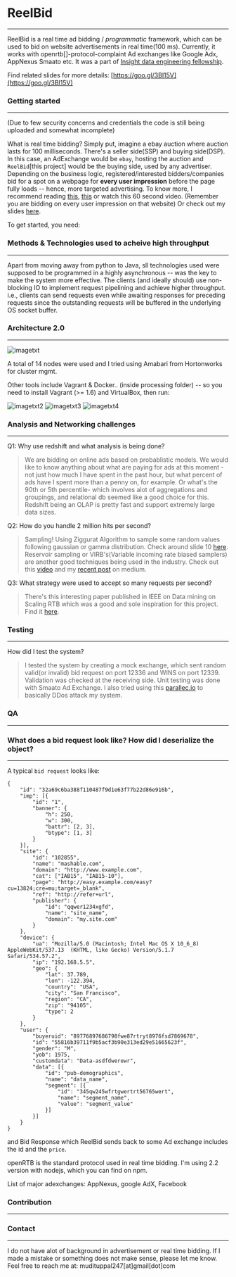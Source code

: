 # ReelBid
---

ReelBid is a real time ad bidding / *programmatic* framework, which can be used to bid on website advertisements in real time(100 ms). Currently, it works with openrtb[]-protocol-complaint Ad exchanges like Google Adx, AppNexus Smaato etc. 
It was a part of [Insight data engineering fellowship](http://insightdatascience.com/).

Find related slides for more details: [https://goo.gl/3Bl15V](https://goo.gl/3Bl15V)

### Getting started
---

(Due to few security concerns and credentials the code is still being uploaded and somewhat incomplete)

What is real time bidding? Simply put, imagine a ebay auction where auction lasts for 100 milliseconds. There's a seller side(SSP) and buying side(DSP). In this case, an AdExchange would be `ebay`, hosting the auction and `ReelBid`[this project] would be the buying side, used by any advertiser. Depending on the business logic, registered/interested bidders/companies bid for a spot on a webpage for **every user impression** before the page fully loads -- hence, more targeted advertising. To know more, I recommend reading [this](https://www.youtube.com/watch?v=NoGgLxky1FE), [this](https://www.youtube.com/watch?v=rTg9l4d8MU4) or watch this 60 second video. (Remember you are bidding on every user impression on that website)
Or check out my slides [here](https://goo.gl/3Bl15V). 

To get started, you need:





### Methods & Technologies used to acheive high throughput
---

Apart from moving away from python to Java, sll technologies used were supposed to be programmed in a highly asynchronous -- was the key to make the system more effective. The clients (and ideally should) use non-blocking IO to implement request pipelining and achieve higher throughput. i.e., clients can send requests even while awaiting responses for preceding requests since the outstanding requests will be buffered in the underlying OS socket buffer.


### Architecture 2.0
---

![imagetxt](https://github.com/modqhx/reelBid/blob/master/frontend/images/Arch2.png)

A total of 14 nodes were used and I tried using Amabari from Hortonworks for cluster mgmt. 

Other tools include Vagrant & Docker.. (inside processing folder) -- so you need to install Vagrant (>= 1.6) and VirtualBox, then run:

![imagetxt2](https://github.com/modqhx/reelBid/blob/master/frontend/images/frontend_form.png)
![imagetxt3](https://github.com/modqhx/reelBid/blob/master/frontend/images/dashbrd1.png)
![imagetxt4](https://github.com/modqhx/reelBid/blob/master/frontend/images/bids.png)




### Analysis and Networking challenges
---

Q1: Why use redshift and what analysis is being done? 

> We are bidding on online ads based on probablistic models. We would like to know anything about what are paying for ads at this moment -not just how much I have spent in the past hour, but what percent of ads have I spent more than a penny on, for example. Or what's the 90th or 5th percentile- which involves alot of aggregations and groupings, and relational db seemed like a good choice for this. Redshift being an OLAP is pretty fast and support extremely large data sizes. 

Q2: How do you handle 2 million hits per second? 

> Sampling! Using Ziggurat Algorithm to sample some random values following gaussian or gamma distribution. Check around slide 10 [here](https://goo.gl/3Bl15V). Reservoir sampling or VIRB's(Variable incoming rate biased samplers) are another good techniques being used in the industry. Check out this [video](https://www.youtube.com/watch?v=s_Za9GlD0ek) and my [recent post](https://medium.com/@muppal) on medium.  

Q3: What strategy were used to accept so many requests per second? 

> There's this interesting paper published in IEEE on Data mining on Scaling RTB which was a good and sole inspiration for this project. Find it [here](http://ieeexplore.ieee.org/xpl/login.jsp?tp=&arnumber=7373421&url=http%3A%2F%2Fieeexplore.ieee.org%2Fxpls%2Fabs_all.jsp%3Farnumber%3D7373421).  



### Testing
---

How did I test the system? 
> I tested the system by creating a mock exchange, which sent random valid(or invalid) bid request on port 12336 and WINS on port 12339. Validation was checked at the receiving side. 
> Unit testing was done with Smaato Ad Exchange. 
> I also tried using this [parallec.io](https://github.com/eBay/parallec) to basically DDos attack my system. 


### QA
---


### What does a bid request look like? How did I deserialize the object?
---

A typical `bid request` looks like: 

```
{
	"id": "32a69c6ba388f110487f9d1e63f77b22d86e916b",
	"imp": [{
		"id": "1",
		"banner": {
			"h": 250,
			"w": 300,
			"battr": [2, 3],
			"btype": [1, 3]
		}
	}],
	"site": {
		"id": "102855",
		"name": "mashable.com",
		"domain": "http://www.example.com",
		"cat": ["IAB15", "IAB15-10"],
		"page": "http://easy.example.com/easy?cu=13824;cre=mu;target=_blank",
		"ref": "http://refer+url",
		"publisher": {
			"id": "qqwer1234xgfd",
			"name": "site_name",
			"domain": "my.site.com"
		}
	},
	"device": {
		"ua": "Mozilla/5.0 (Macintosh; Intel Mac OS X 10_6_8) AppleWebKit/537.13  (KHTML, like Gecko) Version/5.1.7 Safari/534.57.2",
		"ip": "192.168.5.5",
		"geo": {
			"lat": 37.789,
			"lon": -122.394,
			"country": "USA",
			"city": "San Francisco",
			"region": "CA",
			"zip": "94105",
			"type": 2
		}
	},
	"user": {
		"buyeruid": "89776897686798fwe87rtryt8976fsd7869678",
		"id": "55816b39711f9b5acf3b90e313ed29e51665623f",
		"gender": "M",
		"yob": 1975,
		"customdata": "Data-asdfdwerewr",
		"data": [{
			"id": "pub-demographics",
			"name": "data_name",
			"segment": [{
				"id": "345qw245wfrtgwertrt56765wert",
				"name": "segment_name",
				"value": "segment_value"
			}]
		}]
	}
}

```
and Bid Response which ReelBid sends back to some Ad exchange includes the id and the `price`.


openRTB is the standard protocol used in real time bidding. I'm using 2.2 version with nodejs, which you can find on npm.



List of major adexchanges: AppNexus, google AdX, Facebook 


### Contribution
---


### Contact
---

I do not have alot of background in advertisement or real time bidding. If I made a mistake or something does not make sense, please let me know. Feel free to reach me at: mudituppal247[at]gmail[dot]com






